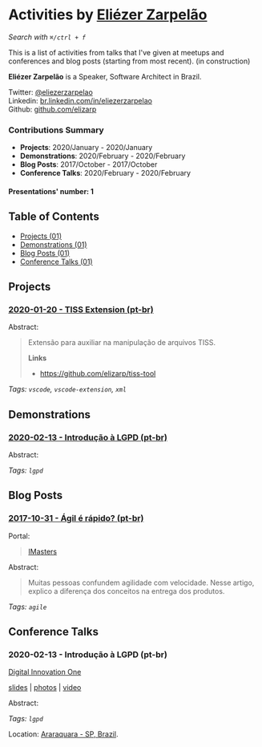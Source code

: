 # Activities by <a href="https://twitter.com/eliezerzarpelao" target="_blank">Eliézer Zarpelão</a>

_Search with `⌘/ctrl + f`_

This is a list of activities from talks that I've given at meetups and conferences and blog posts (starting from most recent). (in construction)

**Eliézer Zarpelão** is a Speaker, Software Architect in Brazil.
 
Twitter:  [@eliezerzarpelao](https://twitter.com/eliezerzarpelao)  
Linkedin:  [br.linkedin.com/in/eliezerzarpelao](http://br.linkedin.com/in/eliezerzarpelao)  
Github:  [github.com/elizarp](https://github.com/elizarp)  

### Contributions Summary

* **Projects**: 2020/January - 2020/January 
* **Demonstrations**: 2020/February - 2020/February 
* **Blog Posts**: 2017/October - 2017/October 
* **Conference Talks**: 2020/February - 2020/February 

#### Presentations' number: 1

## Table of Contents

- [Projects (01)](#projects)
- [Demonstrations (01)](#demonstrations)
- [Blog Posts (01)](#blog-posts)
- [Conference Talks (01)](#conference-talks)

## Projects

### <a href="https://marketplace.visualstudio.com/items?itemName=eriickwendel.troll-x-semicolon" target="_blank">2020-01-20 - TISS Extension (pt-br)</a>


Abstract:

> Extensão para auxiliar na manipulação de arquivos TISS.
> 
> <b>Links</b>
> 
> - <a href="https://github.com/elizarp/tiss-tool" target="_blank">https://github.com/elizarp/tiss-tool</a>
> 


_Tags: `vscode`, `vscode-extension`, `xml`_


## Demonstrations

### <a href="https://www.youtube.com/watch?v=gOdNBjIVqYE" target="_blank">2020-02-13 - Introdução à LGPD (pt-br)</a>


Abstract:

> 
> 
> 


_Tags: `lgpd`_


## Blog Posts

### <a href="https://imasters.com.br/desenvolvimento/agil-e-rapido" target="_blank">2017-10-31 - Ágil é rápido? (pt-br)</a>


Portal:

> <a href="https://imasters.com.br" target="_blank">IMasters</a>


Abstract:

> Muitas pessoas confundem agilidade com velocidade. Nesse artigo, explico a diferença dos conceitos na entrega dos produtos.
> 
> 


_Tags: `agile`_


## Conference Talks

### 2020-02-13 - Introdução à LGPD (pt-br)


<a href="https://digitalinnovation.one/" target="_blank">Digital Innovation One</a>


<a href="https://pt.slideshare.net/elizarp3/introduo-lgpd-digital-innovation-one" target="_blank">slides</a> |  <a href="https://github.com/elizarp/timeline/tree/master/2020-02-13-introducao_a_lgpd" target="_blank">photos</a> |  <a href="https://www.youtube.com/watch?v=gOdNBjIVqYE" target="_blank">video</a>


Abstract:

> 
> 
> 


_Tags: `lgpd`_


Location: <a href="https://www.google.com/maps/?q=-23.5966179,-46.6890048" target="_blank">Araraquara - SP, Brazil</a>.

